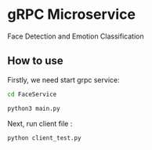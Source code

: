 # gRPC Microservice
Face Detection and Emotion Classification

## How to use

Firstly, we need start grpc service:

```sh
cd FaceService

python3 main.py 
```

Next, run client file : 

```sh
python client_test.py
```
